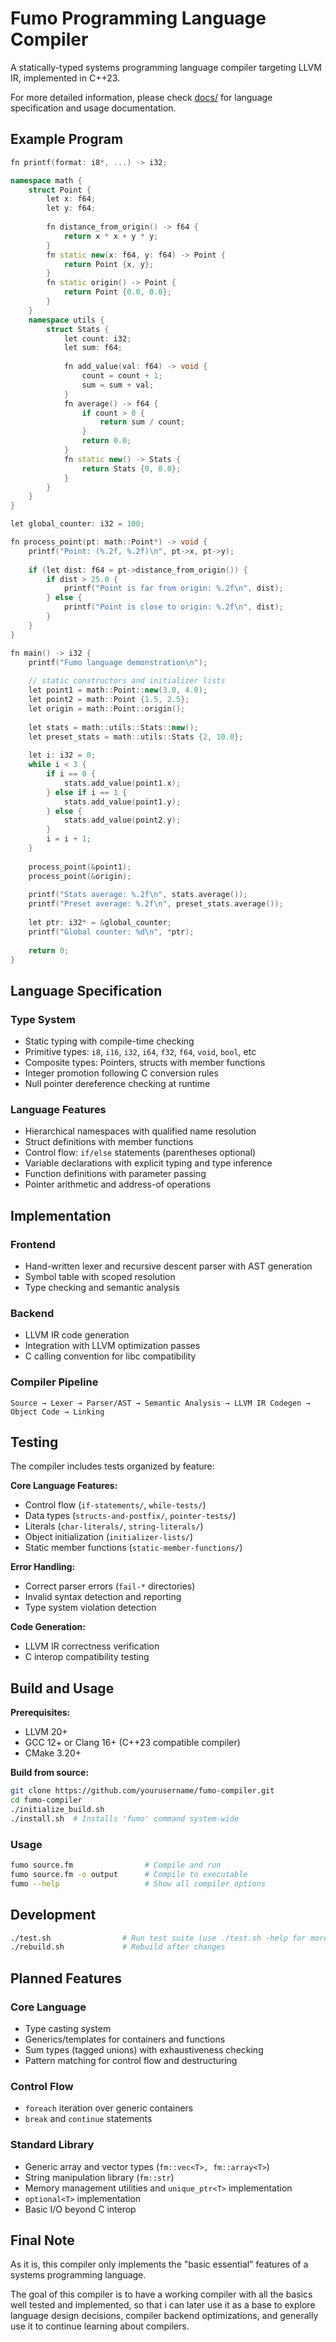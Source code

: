 # Fumo Programming Language Compiler

A statically-typed systems programming language compiler targeting LLVM IR, implemented in C++23.


For more detailed information, please check [docs/](docs/) for language specification and usage documentation.

## Example Program
```cpp
fn printf(format: i8*, ...) -> i32;

namespace math {
    struct Point {
        let x: f64;
        let y: f64;
        
        fn distance_from_origin() -> f64 {
            return x * x + y * y;
        }
        fn static new(x: f64, y: f64) -> Point {
            return Point {x, y};
        }
        fn static origin() -> Point {
            return Point {0.0, 0.0};
        }
    }
    namespace utils {
        struct Stats {
            let count: i32;
            let sum: f64;
            
            fn add_value(val: f64) -> void {
                count = count + 1;
                sum = sum + val;
            }
            fn average() -> f64 {
                if count > 0 {
                    return sum / count;
                }
                return 0.0;
            }
            fn static new() -> Stats {
                return Stats {0, 0.0};
            }
        }
    }
}

let global_counter: i32 = 100;

fn process_point(pt: math::Point*) -> void {
    printf("Point: (%.2f, %.2f)\n", pt->x, pt->y);
    
    if (let dist: f64 = pt->distance_from_origin()) {
        if dist > 25.0 {
            printf("Point is far from origin: %.2f\n", dist);
        } else {
            printf("Point is close to origin: %.2f\n", dist);
        }
    }
}

fn main() -> i32 {
    printf("Fumo language demonstration\n");
    
    // static constructors and initializer lists
    let point1 = math::Point::new(3.0, 4.0);
    let point2 = math::Point {1.5, 2.5};
    let origin = math::Point::origin();
    
    let stats = math::utils::Stats::new();
    let preset_stats = math::utils::Stats {2, 10.0};
    
    let i: i32 = 0;
    while i < 3 {
        if i == 0 {
            stats.add_value(point1.x);
        } else if i == 1 {
            stats.add_value(point1.y);
        } else {
            stats.add_value(point2.y);
        }
        i = i + 1;
    }
    
    process_point(&point1);
    process_point(&origin);
    
    printf("Stats average: %.2f\n", stats.average());
    printf("Preset average: %.2f\n", preset_stats.average());
    
    let ptr: i32* = &global_counter;
    printf("Global counter: %d\n", *ptr);
    
    return 0;
}
```
## Language Specification

### Type System
- Static typing with compile-time checking
- Primitive types: `i8`, `i16`, `i32`, `i64`, `f32`, `f64`, `void`, `bool`, etc
- Composite types: Pointers, structs with member functions
- Integer promotion following C conversion rules
- Null pointer dereference checking at runtime

### Language Features
- Hierarchical namespaces with qualified name resolution
- Struct definitions with member functions
- Control flow: `if/else` statements (parentheses optional)
- Variable declarations with explicit typing and type inference
- Function definitions with parameter passing
- Pointer arithmetic and address-of operations

## Implementation

### Frontend
- Hand-written lexer and recursive descent parser with AST generation
- Symbol table with scoped resolution
- Type checking and semantic analysis

### Backend
- LLVM IR code generation
- Integration with LLVM optimization passes
- C calling convention for libc compatibility

### Compiler Pipeline
```
Source → Lexer → Parser/AST → Semantic Analysis → LLVM IR Codegen → Object Code → Linking
```
## Testing
The compiler includes tests organized by feature:

**Core Language Features:**
- Control flow (`if-statements/`, `while-tests/`)
- Data types (`structs-and-postfix/`, `pointer-tests/`)
- Literals (`char-literals/`, `string-literals/`)
- Object initialization (`initializer-lists/`)
- Static member functions (`static-member-functions/`)

**Error Handling:**
- Correct parser errors (`fail-*` directories)
- Invalid syntax detection and reporting
- Type system violation detection

**Code Generation:**
- LLVM IR correctness verification
- C interop compatibility testing


## Build and Usage

**Prerequisites:**
- LLVM 20+
- GCC 12+ or Clang 16+ (C++23 compatible compiler)
- CMake 3.20+

**Build from source:**
```bash
git clone https://github.com/yourusername/fumo-compiler.git
cd fumo-compiler
./initialize_build.sh
./install.sh  # Installs 'fumo' command system-wide
```

### Usage
```bash
fumo source.fm                # Compile and run
fumo source.fm -o output      # Compile to executable
fumo --help                   # Show all compiler options
```

## Development

```bash
./test.sh                # Run test suite (use ./test.sh -help for more information)
./rebuild.sh             # Rebuild after changes
```


## Planned Features

### Core Language
- Type casting system
- Generics/templates for containers and functions
- Sum types (tagged unions) with exhaustiveness checking
- Pattern matching for control flow and destructuring

### Control Flow
- `foreach` iteration over generic containers
- `break` and `continue` statements

### Standard Library
- Generic array and vector types (`fm::vec<T>, fm::array<T>`)
- String manipulation library (`fm::str`)
- Memory management utilities and `unique_ptr<T>` implementation
- `optional<T>` implementation
- Basic I/O beyond C interop

## Final Note

As it is, this compiler only implements the "basic essential" features of a systems programming language.

The goal of this compiler is to have a working compiler with all the basics well tested and implemented,
so that i can later use it as a base to explore language design decisions, compiler backend optimizations,
and generally use it to continue learning about compilers.
